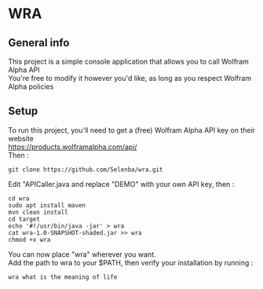 # WRA

## General info
This project is a simple console application that allows you to call Wolfram Alpha API<br />
You're free to modify it however you'd like, as long as you respect Wolfram Alpha policies

## Setup
To run this project, you'll need to get a (free) Wolfram Alpha API key on their website<br />
https://products.wolframalpha.com/api/<br />
Then :

```
git clone https://github.com/Selenba/wra.git
```
Edit "APICaller.java and replace "DEMO" with your own API key, then :

```
cd wra
sudo apt install maven
mvn clean install
cd target
echo '#!/usr/bin/java -jar' > wra
cat wra-1.0-SNAPSHOT-shaded.jar >> wra
chmod +x wra
```
You can now place "wra" wherever you want. <br />
Add the path to wra to your $PATH, then verify your installation by running : <br />
```
wra what is the meaning of life
```
